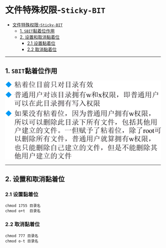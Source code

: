 # 文件特殊权限-`Sticky-BIT`

- [文件特殊权限-`Sticky-BIT`](#文件特殊权限-sticky-bit)
  - [1. `SBIT`黏着位作用](#1-sbit黏着位作用)
  - [2. 设置和取消黏着位](#2-设置和取消黏着位)
    - [2.1 设置黏着位](#21-设置黏着位)
    - [2.2 取消黏着位](#22-取消黏着位)

---

## 1. `SBIT`黏着位作用

![`SBIT`黏着位作用](images/2023-08-09-19-36-16.png)

---

## 2. 设置和取消黏着位

### 2.1 设置黏着位

```Linux
chmod 1755 目录名
chmod o+t  目录名
```

### 2.2 取消黏着位

```Linux
chmod 777 目录名
chmod o-t 目录名
```
